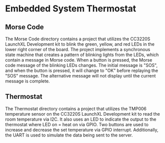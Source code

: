 # Embedded System Thermostat

## Morse Code

The Morse Code directory contains a project that utilizes the CC3220S LaunchXL Development kit to blink the green, yellow, and red LEDs in the lower right corner of the board. The project implements a synchronous state machine that creates a pattern of blinking lights from the LEDs, which contain a message in Morse code. When a button is pressed, the Morse code message of the blinking LEDs changes. The initial message is "SOS", and when the button is pressed, it will change to "OK" before replaying the "SOS" message. The alternative message will not display until the current message is complete.

## Thermostat

The Thermostat directory contains a project that utilizes the TMP006 temperature sensor on the CC3220S LaunchXL Development kit to read the room temperature via I2C. It also uses an LED to indicate the output to the thermostat where LED on = heat on via GPIO. Two buttons are used to increase and decrease the set temperature via GPIO interrupt. Additionally, the UART is used to simulate the data being sent to the server.
